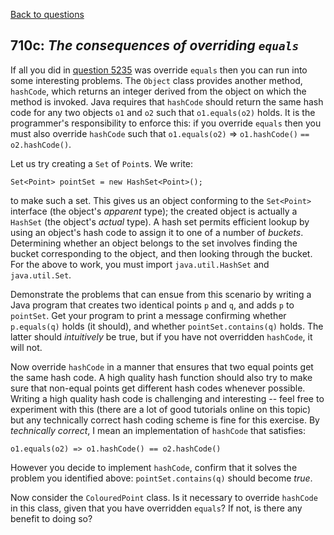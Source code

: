 [Back to questions](../README.md)

## 710c: *The consequences of overriding `equals`*

If all you did in [question 5235](5235.md) was override `equals` then you can run into some interesting problems.
The `Object` class provides another method, `hashCode`, which returns an integer derived from the object on which the method is invoked.
Java requires that `hashCode` should return the same hash code for any two objects `o1` and `o2` such that
`o1.equals(o2)` holds.  It is the programmer's responsibility to enforce this: if you override `equals` then
you must also override `hashCode` such that `o1.equals(o2)` => `o1.hashCode()` `== o2.hashCode()`.

Let us try creating a `Set` of `Point`s.  We write:

```
Set<Point> pointSet = new HashSet<Point>();
```

to make such a set.  This gives us an object conforming to the `Set<Point>` interface (the object's
*apparent* type); the created object is actually a `HashSet` (the object's *actual* type).
A hash set permits efficient lookup by using an object's hash code to assign it to one of a number of *buckets*.
Determining whether an object belongs to the set involves finding the bucket corresponding to the object, and then
looking through the bucket.  For the above to work, you must import `java.util.HashSet` and `java.util.Set`.

Demonstrate the problems that can ensue from this scenario by writing a Java program that creates two identical points `p`
and `q`, and adds `p` to `pointSet`.  Get your program to print a message confirming whether `p.equals(q)`
holds (it should), and whether `pointSet.contains(q)` holds.  The latter should *intuitively* be true, but if you have not overridden
`hashCode`, it will not.

Now override `hashCode` in a manner that ensures that two equal points get the same hash code.  A high quality hash function should also try
to make sure that non-equal points get different hash codes whenever possible.  Writing a high quality hash code is challenging and interesting -- feel
free to experiment with this (there are a lot of good tutorials online on this topic) but any technically correct hash coding scheme is fine for this
exercise.  By *technically correct*, I mean an implementation of `hashCode` that satisfies:

```
o1.equals(o2) => o1.hashCode() == o2.hashCode()
```

However you decide to implement `hashCode`, confirm that it solves the problem you identified above: `pointSet.contains(q)` should
become *true*.

Now consider the `ColouredPoint` class.  Is it necessary to override `hashCode` in this class, given that
you have overridden `equals`?  If not, is there any benefit to doing so?
